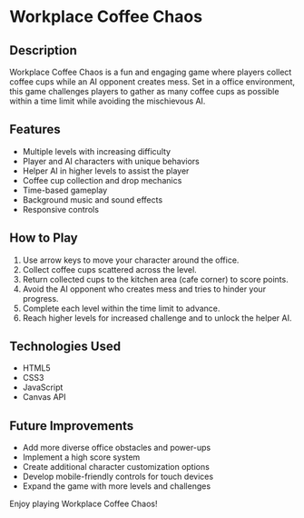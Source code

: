# Workplace Coffee Chaos

## Description
Workplace Coffee Chaos is a fun and engaging game where players collect coffee cups while an AI opponent creates mess. Set in a office environment, this game challenges players to gather as many coffee cups as possible within a time limit while avoiding the mischievous AI.

## Features
- Multiple levels with increasing difficulty
- Player and AI characters with unique behaviors
- Helper AI in higher levels to assist the player
- Coffee cup collection and drop mechanics
- Time-based gameplay
- Background music and sound effects
- Responsive controls

## How to Play
1. Use arrow keys to move your character around the office.
2. Collect coffee cups scattered across the level.
3. Return collected cups to the kitchen area (cafe corner) to score points.
4. Avoid the AI opponent who creates mess and tries to hinder your progress.
5. Complete each level within the time limit to advance.
6. Reach higher levels for increased challenge and to unlock the helper AI.

## Technologies Used
- HTML5
- CSS3
- JavaScript
- Canvas API

## Future Improvements
- Add more diverse office obstacles and power-ups
- Implement a high score system
- Create additional character customization options
- Develop mobile-friendly controls for touch devices
- Expand the game with more levels and challenges

Enjoy playing Workplace Coffee Chaos!
